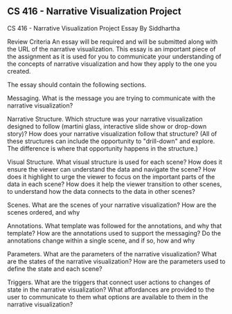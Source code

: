 ## CS 416 - Narrative Visualization Project

CS 416 - Narrative Visualization Project Essay By Siddhartha

Review Criteria
An essay will be required and will be submitted along with the URL of the narrative visualization. This essay is an important piece of the assignment as it is used for you to communicate your understanding of the concepts of narrative visualization and how they apply to the one you created.

The essay should contain the following sections.

Messaging. What is the message you are trying to communicate with the narrative visualization?

Narrative Structure. Which structure was your narrative visualization designed to follow (martini glass, interactive slide show or drop-down story)? How does your narrative visualization follow that structure? (All of these structures can include the opportunity to "drill-down" and explore. The difference is where that opportunity happens in the structure.)

Visual Structure. What visual structure is used for each scene? How does it ensure the viewer can understand the data and navigate the scene? How does it highlight to urge the viewer to focus on the important parts of the data in each scene? How does it help the viewer transition to other scenes, to understand how the data connects to the data in other scenes?

Scenes. What are the scenes of your narrative visualization?  How are the scenes ordered, and why

Annotations. What template was followed for the annotations, and why that template? How are the annotations used to support the messaging? Do the annotations change within a single scene, and if so, how and why

Parameters. What are the parameters of the narrative visualization? What are the states of the narrative visualization? How are the parameters used to define the state and each scene?

Triggers. What are the triggers that connect user actions to changes of state in the narrative visualization? What affordances are provided to the user to communicate to them what options are available to them in the narrative visualization?

